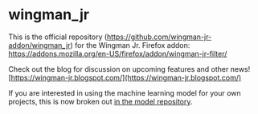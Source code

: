 # wingman_jr

This is the official repository (https://github.com/wingman-jr-addon/wingman_jr) for the Wingman Jr. Firefox addon: https://addons.mozilla.org/en-US/firefox/addon/wingman-jr-filter/

Check out the blog for discussion on upcoming features and other news! [https://wingman-jr.blogspot.com/](https://wingman-jr.blogspot.com/)

If you are interested in using the machine learning model for your own projects, this is now broken out [in the model repository](https://github.com/wingman-jr-addon/model).
